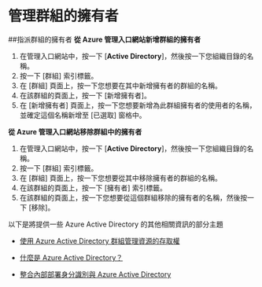
<properties
	pageTitle="使用群組存取管理的後續步驟 | Microsoft Azure"
	description="管理安全性群組，以及如何使用這些群組管理資源的存取權的進階說明。"
	services="active-directory"
	documentationCenter=""
	authors="femila"
	manager="swadhwa"
	editor=""/>

<tags
	ms.service="active-directory" 
	ms.workload="identity" 
	ms.tgt_pltfrm="na" 
	ms.devlang="na" 
	ms.topic="article" 
	ms.date="07/13/2015" 
	ms.author="femila"/>

# 管理群組的擁有者

##指派群組的擁有者
**從 Azure 管理入口網站新增群組的擁有者**

1. 在管理入口網站中，按一下 [**Active Directory**]，然後按一下您組織目錄的名稱。 
2. 按一下 [群組] 索引標籤。
2. 在 [群組] 頁面上，按一下您想要在其中新增擁有者的群組的名稱。 
3. 在該群組的頁面上，按一下 [新增擁有者]。
4. 在 [新增擁有者] 頁面上，按一下您想要新增為此群組擁有者的使用者的名稱，並確定這個名稱新增至 [已選取] 窗格中。


**從 Azure 管理入口網站移除群組中的擁有者**

1. 在管理入口網站中，按一下 [**Active Directory**]，然後按一下您組織目錄的名稱。
2. 按一下 [群組] 索引標籤。
3. 在 [群組] 頁面上，按一下您想要從其中移除擁有者的群組的名稱。
4. 在該群組的頁面上，按一下 [擁有者] 索引標籤。
5. 在該群組的頁面上，按一下您想要從這個群組移除的擁有者的名稱，然後按一下 [移除]。

以下是將提供一些 Azure Active Directory 的其他相關資訊的部分主題

* [使用 Azure Active Directory 群組管理資源的存取權](active-directory-manage-groups.md)

* [什麼是 Azure Active Directory？](active-directory-whatis.md)

* [整合內部部署身分識別與 Azure Active Directory](active-directory-aadconnect.md)

<!---HONumber=August15_HO6-->